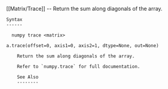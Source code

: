 [[Matrix/Trace]] --     Return the sum along diagonals of the array.

~~~
Syntax
------

  numpy trace <matrix>

a.trace(offset=0, axis1=0, axis2=1, dtype=None, out=None)

    Return the sum along diagonals of the array.

    Refer to `numpy.trace` for full documentation.

    See Also
    --------
~~~
